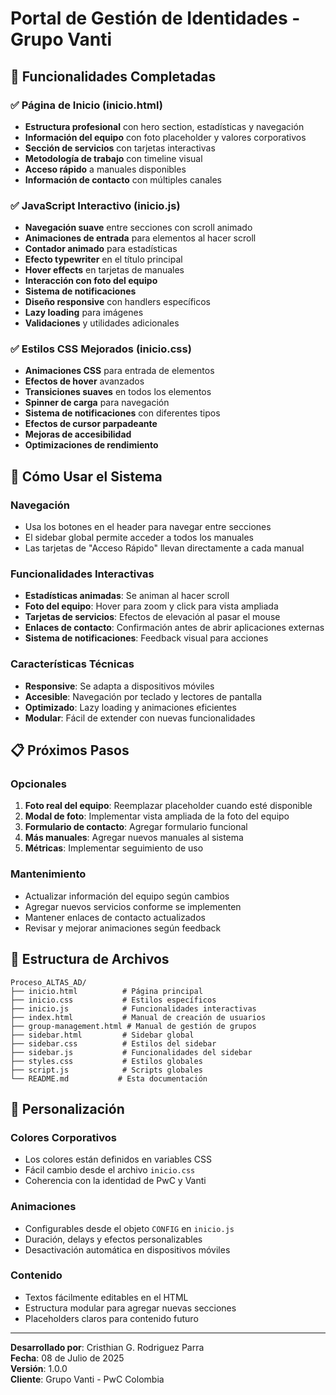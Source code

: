 # Portal de Gestión de Identidades - Grupo Vanti

## 🎯 Funcionalidades Completadas

### ✅ Página de Inicio (inicio.html)
- **Estructura profesional** con hero section, estadísticas y navegación
- **Información del equipo** con foto placeholder y valores corporativos
- **Sección de servicios** con tarjetas interactivas
- **Metodología de trabajo** con timeline visual
- **Acceso rápido** a manuales disponibles
- **Información de contacto** con múltiples canales

### ✅ JavaScript Interactivo (inicio.js)
- **Navegación suave** entre secciones con scroll animado
- **Animaciones de entrada** para elementos al hacer scroll
- **Contador animado** para estadísticas
- **Efecto typewriter** en el título principal
- **Hover effects** en tarjetas de manuales
- **Interacción con foto del equipo**
- **Sistema de notificaciones**
- **Diseño responsive** con handlers específicos
- **Lazy loading** para imágenes
- **Validaciones** y utilidades adicionales

### ✅ Estilos CSS Mejorados (inicio.css)
- **Animaciones CSS** para entrada de elementos
- **Efectos de hover** avanzados
- **Transiciones suaves** en todos los elementos
- **Spinner de carga** para navegación
- **Sistema de notificaciones** con diferentes tipos
- **Efectos de cursor parpadeante**
- **Mejoras de accesibilidad**
- **Optimizaciones de rendimiento**

## 🚀 Cómo Usar el Sistema

### Navegación
- Usa los botones en el header para navegar entre secciones
- El sidebar global permite acceder a todos los manuales
- Las tarjetas de "Acceso Rápido" llevan directamente a cada manual

### Funcionalidades Interactivas
- **Estadísticas animadas**: Se animan al hacer scroll
- **Foto del equipo**: Hover para zoom y click para vista ampliada
- **Tarjetas de servicios**: Efectos de elevación al pasar el mouse
- **Enlaces de contacto**: Confirmación antes de abrir aplicaciones externas
- **Sistema de notificaciones**: Feedback visual para acciones

### Características Técnicas
- **Responsive**: Se adapta a dispositivos móviles
- **Accesible**: Navegación por teclado y lectores de pantalla
- **Optimizado**: Lazy loading y animaciones eficientes
- **Modular**: Fácil de extender con nuevas funcionalidades

## 📋 Próximos Pasos

### Opcionales
1. **Foto real del equipo**: Reemplazar placeholder cuando esté disponible
2. **Modal de foto**: Implementar vista ampliada de la foto del equipo
3. **Formulario de contacto**: Agregar formulario funcional
4. **Más manuales**: Agregar nuevos manuales al sistema
5. **Métricas**: Implementar seguimiento de uso

### Mantenimiento
- Actualizar información del equipo según cambios
- Agregar nuevos servicios conforme se implementen
- Mantener enlaces de contacto actualizados
- Revisar y mejorar animaciones según feedback

## 🔧 Estructura de Archivos

```
Proceso_ALTAS_AD/
├── inicio.html          # Página principal
├── inicio.css           # Estilos específicos
├── inicio.js            # Funcionalidades interactivas
├── index.html           # Manual de creación de usuarios
├── group-management.html # Manual de gestión de grupos
├── sidebar.html         # Sidebar global
├── sidebar.css          # Estilos del sidebar
├── sidebar.js           # Funcionalidades del sidebar
├── styles.css           # Estilos globales
├── script.js            # Scripts globales
└── README.md           # Esta documentación
```

## 🎨 Personalización

### Colores Corporativos
- Los colores están definidos en variables CSS
- Fácil cambio desde el archivo `inicio.css`
- Coherencia con la identidad de PwC y Vanti

### Animaciones
- Configurables desde el objeto `CONFIG` en `inicio.js`
- Duración, delays y efectos personalizables
- Desactivación automática en dispositivos móviles

### Contenido
- Textos fácilmente editables en el HTML
- Estructura modular para agregar nuevas secciones
- Placeholders claros para contenido futuro

---

**Desarrollado por**: Cristhian G. Rodriguez Parra  
**Fecha**: 08 de Julio de 2025  
**Versión**: 1.0.0  
**Cliente**: Grupo Vanti - PwC Colombia
